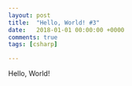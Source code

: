 ```yaml
---
layout: post
title:  "Hello, World! #3"
date:   2018-01-01 00:00:00 +0000
comments: true
tags: [csharp]

---
```


Hello, World!

<!--more-->

